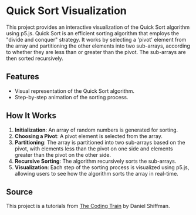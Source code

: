 # Quick Sort Visualization

This project provides an interactive visualization of the Quick Sort algorithm using p5.js. Quick Sort is an efficient sorting algorithm that employs the "divide and conquer" strategy. It works by selecting a 'pivot' element from the array and partitioning the other elements into two sub-arrays, according to whether they are less than or greater than the pivot. The sub-arrays are then sorted recursively.

## Features

- Visual representation of the Quick Sort algorithm.
- Step-by-step animation of the sorting process.

## How It Works

1. **Initialization**: An array of random numbers is generated for sorting.
2. **Choosing a Pivot**: A pivot element is selected from the array.
3. **Partitioning**: The array is partitioned into two sub-arrays based on the pivot, with elements less than the pivot on one side and elements greater than the pivot on the other side.
4. **Recursive Sorting**: The algorithm recursively sorts the sub-arrays.
5. **Visualization**: Each step of the sorting process is visualized using p5.js, allowing users to see how the algorithm sorts the array in real-time.

## Source

This project is a tutorials from [The Coding Train](https://www.youtube.com/@TheCodingTrain) by Daniel Shiffman.
